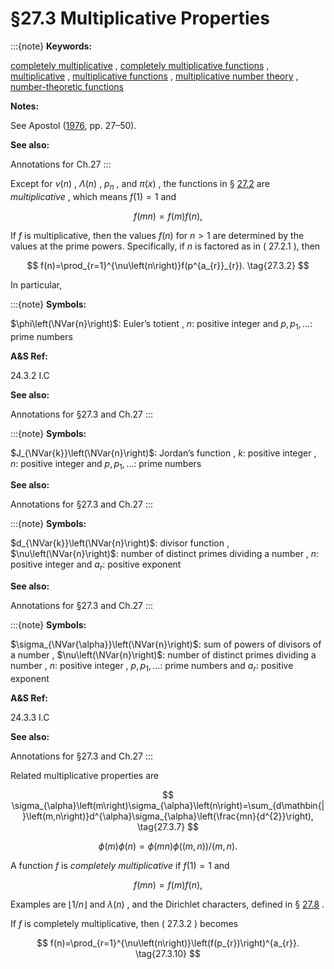 # §27.3 Multiplicative Properties

:::{note}
**Keywords:**

[completely multiplicative](http://dlmf.nist.gov/search/search?q=completely%20multiplicative) , [completely multiplicative functions](http://dlmf.nist.gov/search/search?q=completely%20multiplicative%20functions) , [multiplicative](http://dlmf.nist.gov/search/search?q=multiplicative) , [multiplicative functions](http://dlmf.nist.gov/search/search?q=multiplicative%20functions) , [multiplicative number theory](http://dlmf.nist.gov/search/search?q=multiplicative%20number%20theory) , [number-theoretic functions](http://dlmf.nist.gov/search/search?q=number-theoretic%20functions)

**Notes:**

See Apostol ([1976](./bib/index.html#bib115 "Introduction to Analytic Number Theory"), pp. 27–50).

**See also:**

Annotations for Ch.27
:::

Except for $\nu\left(n\right)$ , $\Lambda\left(n\right)$ , $p_{n}$ , and $\pi\left(x\right)$ , the functions in § [27.2](./27.2.md "§27.2 Functions ‣ Multiplicative Number Theory ‣ Chapter 27 Functions of Number Theory") are *multiplicative* , which means $f(1)=1$ and


<a id="E1"></a>
$$
f(mn)=f(m)f(n), \tag{27.3.1}
$$

If $f$ is multiplicative, then the values $f(n)$ for $n>1$ are determined by the values at the prime powers. Specifically, if $n$ is factored as in ( 27.2.1 ), then


<a id="E2"></a>
$$
f(n)=\prod_{r=1}^{\nu\left(n\right)}f(p^{a_{r}}_{r}). \tag{27.3.2}
$$

In particular,

:::{note}
**Symbols:**

$\phi\left(\NVar{n}\right)$: Euler’s totient , $n$: positive integer and $p,p_{1},\ldots$: prime numbers

**A&S Ref:**

24.3.2 I.C

**See also:**

Annotations for §27.3 and Ch.27
:::

:::{note}
**Symbols:**

$J_{\NVar{k}}\left(\NVar{n}\right)$: Jordan’s function , $k$: positive integer , $n$: positive integer and $p,p_{1},\ldots$: prime numbers

**See also:**

Annotations for §27.3 and Ch.27
:::

:::{note}
**Symbols:**

$d_{\NVar{k}}\left(\NVar{n}\right)$: divisor function , $\nu\left(\NVar{n}\right)$: number of distinct primes dividing a number , $n$: positive integer and $a_{r}$: positive exponent

**See also:**

Annotations for §27.3 and Ch.27
:::

:::{note}
**Symbols:**

$\sigma_{\NVar{\alpha}}\left(\NVar{n}\right)$: sum of powers of divisors of a number , $\nu\left(\NVar{n}\right)$: number of distinct primes dividing a number , $n$: positive integer , $p,p_{1},\ldots$: prime numbers and $a_{r}$: positive exponent

**A&S Ref:**

24.3.3 I.C

**See also:**

Annotations for §27.3 and Ch.27
:::

Related multiplicative properties are


<a id="E7"></a>
$$
\sigma_{\alpha}\left(m\right)\sigma_{\alpha}\left(n\right)=\sum_{d\mathbin{|}\left(m,n\right)}d^{\alpha}\sigma_{\alpha}\left(\frac{mn}{d^{2}}\right), \tag{27.3.7}
$$


<a id="E8"></a>
$$
\phi\left(m\right)\phi\left(n\right)=\phi\left(mn\right)\phi\left(\left(m,n\right)\right)/\left(m,n\right). \tag{27.3.8}
$$

A function $f$ is *completely multiplicative* if $f(1)=1$ and


<a id="E9"></a>
$$
f(mn)=f(m)f(n), \tag{27.3.9}
$$

Examples are $\left\lfloor 1/n\right\rfloor$ and $\lambda\left(n\right)$ , and the Dirichlet characters, defined in § [27.8](./27.8.md "§27.8 Dirichlet Characters ‣ Multiplicative Number Theory ‣ Chapter 27 Functions of Number Theory") .

If $f$ is completely multiplicative, then ( 27.3.2 ) becomes


<a id="E10"></a>
$$
f(n)=\prod_{r=1}^{\nu\left(n\right)}\left(f(p_{r})\right)^{a_{r}}. \tag{27.3.10}
$$
